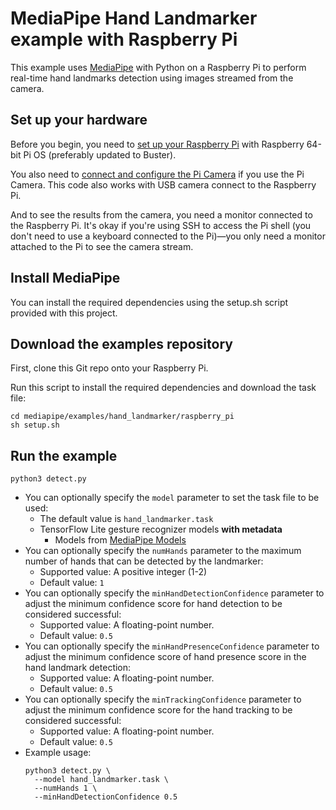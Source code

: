 # MediaPipe Hand Landmarker example with Raspberry Pi

This example uses [MediaPipe](https://github.com/google/mediapipe) with Python on
a Raspberry Pi to perform real-time hand landmarks detection using images
streamed from the camera.

## Set up your hardware

Before you begin, you need to
[set up your Raspberry Pi](https://projects.raspberrypi.org/en/projects/raspberry-pi-setting-up)
with Raspberry 64-bit Pi OS (preferably updated to Buster).

You also need to [connect and configure the Pi Camera](
https://www.raspberrypi.org/documentation/configuration/camera.md) if you use
the Pi Camera. This code also works with USB camera connect to the Raspberry Pi.

And to see the results from the camera, you need a monitor connected
to the Raspberry Pi. It's okay if you're using SSH to access the Pi shell
(you don't need to use a keyboard connected to the Pi)—you only need a monitor
attached to the Pi to see the camera stream.

## Install MediaPipe

You can install the required dependencies using the setup.sh script provided with this project.

## Download the examples repository

First, clone this Git repo onto your Raspberry Pi.

Run this script to install the required dependencies and download the task file:

```
cd mediapipe/examples/hand_landmarker/raspberry_pi
sh setup.sh
```

## Run the example
```
python3 detect.py
```
*   You can optionally specify the `model` parameter to set the task file to be used:
    *   The default value is `hand_landmarker.task`
    *   TensorFlow Lite gesture recognizer models **with metadata**  
        * Models from [MediaPipe Models](https://developers.google.com/mediapipe/solutions/vision/hand_landmarker/index#models)
*   You can optionally specify the `numHands` parameter to the maximum 
    number of hands that can be detected by the landmarker:
    *   Supported value: A positive integer (1-2)
    *   Default value: `1`
*   You can optionally specify the `minHandDetectionConfidence` parameter to adjust the
    minimum confidence score for hand detection to be considered successful:
    *   Supported value: A floating-point number.
    *   Default value: `0.5`
*   You can optionally specify the `minHandPresenceConfidence` parameter to adjust the 
    minimum confidence score of hand presence score in the hand landmark detection:
    *   Supported value: A floating-point number.
    *   Default value: `0.5`
*   You can optionally specify the `minTrackingConfidence` parameter to adjust the 
    minimum confidence score for the hand tracking to be considered successful:
    *   Supported value: A floating-point number.
    *   Default value: `0.5` 
*   Example usage:
    ```
    python3 detect.py \
      --model hand_landmarker.task \
      --numHands 1 \
      --minHandDetectionConfidence 0.5
    ```